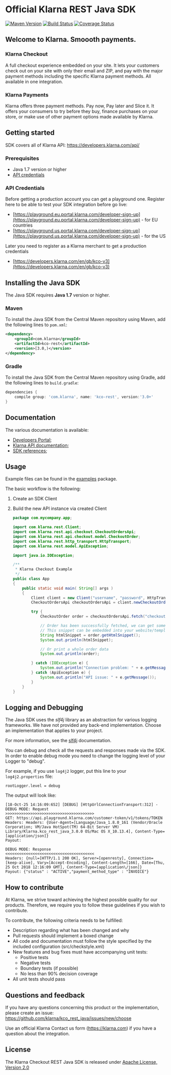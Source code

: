 # Official Klarna REST Java SDK
[![Maven Version][maven-image]](https://search.maven.org/search?q=a:kco-rest)
[![Build Status][travis-image]](https://travis-ci.org/klarna/kco_rest_java)
[![Coverage Status][coveralls-image]](https://coveralls.io/r/klarna/kco_rest_java)

## Welcome to Klarna. Smoooth payments.

### Klarna Checkout

A full checkout experience embedded on your site. It lets your customers check out on your
site with only their email and ZIP, and pay with the major payment methods including the specific
Klarna payment methods. All available in one integration.

### Klarna Payments

Klarna offers three payment methods. Pay now, Pay later and Slice it. It offers your consumers
to try before they buy, finance purchases on your store, or make use of other payment
options made available by Klarna.

## Getting started

SDK covers all of Klarna API: https://developers.klarna.com/api/

### Prerequisites

* Java 1.7 version or higher
* [API credentials](#api-credentials)

### API Credentials

Before getting a production account you can get a playground one.
Register here to be able to test your SDK integration before go live:

* [https://playground.eu.portal.klarna.com/developer-sign-up](https://playground.eu.portal.klarna.com/developer-sign-up) - for EU countries
* [https://playground.us.portal.klarna.com/developer-sign-up](https://playground.us.portal.klarna.com/developer-sign-up) - for the US

Later you need to register as a Klarna merchant to get a production credentials

* [https://developers.klarna.com/en/gb/kco-v3](https://developers.klarna.com/en/gb/kco-v3)

## Installing the Java SDK

The Java SDK requires **Java 1.7** version or higher.

### Maven

To install the Java SDK from the Central Maven repository using Maven, add the following lines to `pom.xml`:

```xml
<dependency>
    <groupId>com.klarna</groupId>
    <artifactId>kco-rest</artifactId>
    <version>[3.0,)</version>
</dependency>
```

### Gradle

To install the Java SDK from the Central Maven repository using Gradle, add the following lines to `build.gradle`:

```groovy
dependencies {
    compile group: 'com.klarna', name: 'kco-rest', version:'3.0+'
}
```

## Documentation

The various documentation is available:

* [Developers Portal](https://developers.klarna.com);
* [Klarna API documentation](https://developers.klarna.com/api);
* [SDK references](https://klarna.github.io/kco_rest_java/);

## Usage

Example files can be found in the
[examples](src/main/java/examples/) package.

The basic workflow is the following:
1) Create an SDK Client
2) Build the new API instance via created Client

    ```java
    package com.mycompany.app;

    import com.klarna.rest.Client;
    import com.klarna.rest.api.checkout.CheckoutOrdersApi;
    import com.klarna.rest.api.checkout.model.CheckoutOrder;
    import com.klarna.rest.http_transport.HttpTransport;
    import com.klarna.rest.model.ApiException;

    import java.io.IOException;

    /**
     * Klarna Checkout Example
     */
    public class App
    {
        public static void main( String[] args )
        {
            Client client = new Client("username", "password", HttpTransport.EU_BASE_URL);
            CheckoutOrdersApi checkoutOrdersApi = client.newCheckoutOrdersApi();

            try {
                CheckoutOrder order = checkoutOrdersApi.fetch("checkoutOrderID-123");

                // Order has been successfully fetched, we can get some info, e.g. HTML Snippet
                // This snippet can be embedded into your website/templates/etc
                String htmlSnippet = order.getHtmlSnippet();
                System.out.println(htmlSnippet);

                // Or print a whole order data
                System.out.println(order);

            } catch (IOException e) {
                System.out.println("Connection problem: " + e.getMessage());
            } catch (ApiException e) {
                System.out.println("API issue: " + e.getMessage());
            }
        }
    }
    ```

## Logging and Debugging

The Java SDK uses the *slf4j* library as an abstraction for various logging frameworks. We have not provided
any back-end implementation.
Choose an implementation that applies to your project.

For more information, see the [slf4j](https://www.slf4j.org/) documentation.

You can debug and check all the requests and responses made via the SDK. In order to enable debug mode
you need to change the logging level of your Logger to "debug".

For example, if you use `log4j2` logger, put this line to your `log4j2.properties` file:

```properties
rootLogger.level = debug
```

The output will look like:

```shell
[18-Oct-25 14:16:09:652] [DEBUG] [HttpUrlConnectionTransport:312] - DEBUG MODE: Request
>>>>>>>>>>>>>>>>>>>>>>>>>>>>>>>>>>>>>>>
GET: https://api.playground.klarna.com/customer-token/v1/tokens/TOKEN
Headers: Headers: {User-Agent=[Language/Java_1.8.0_161 (Vendor/Oracle Corporation; VM/Java HotSpot(TM) 64-Bit Server VM) Library/Klarna.kco_rest_java_3.0.0 OS/Mac OS X_10.13.4], Content-Type=[application/json]}
Payout:

DEBUG MODE: Response
<<<<<<<<<<<<<<<<<<<<<<<<<<<<<<<<<<<<<<<
Headers: {null=[HTTP/1.1 200 OK], Server=[openresty], Connection=[keep-alive], Vary=[Accept-Encoding], Content-Length=[166], Date=[Thu, 25 Oct 2018 12:16:09 GMT], Content-Type=[application\/json]}
Payout: {"status" : "ACTIVE","payment_method_type" : "INVOICE"}
```

## How to contribute

At Klarna, we strive toward achieving the highest possible quality for our
products. Therefore, we require you to follow these guidelines if you wish
to contribute.

To contribute, the following criteria needs to be fulfilled:

* Description regarding what has been changed and why
* Pull requests should implement a boxed change
* All code and documentation must follow the style specified by
  the included configuration (src/checkstyle.xml)
* New features and bug fixes must have accompanying unit tests:
  * Positive tests
  * Negative tests
  * Boundary tests (if possible)
  * No less than 90% decision coverage
* All unit tests should pass

## Questions and feedback

If you have any questions concerning this product or the implementation,
please create an issue: https://github.com/klarna/kco_rest_java/issues/new/choose

Use an official Klarna Contact us form (https://klarna.com) if you have a question about the integration.

## License

The Klarna Checkout REST Java SDK is released under
[Apache License, Version 2.0](http://www.apache.org/LICENSE-2.0)

[maven-image]: https://img.shields.io/maven-central/v/com.klarna/kco-rest.svg?style=flat
[travis-image]: https://img.shields.io/travis/klarna/kco_rest_java/v3.0.svg?style=flat
[coveralls-image]: https://img.shields.io/coveralls/klarna/kco_rest_java/v3.0.svg?style=flat
